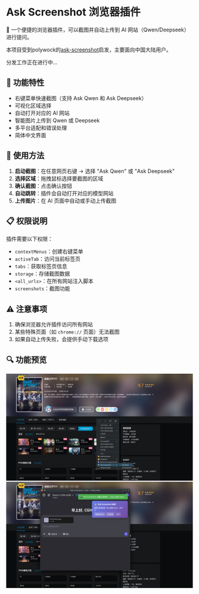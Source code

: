 # Ask Screenshot 浏览器插件

🤖 一个便捷的浏览器插件，可以截图并自动上传到 AI 网站（Qwen/Deepseek）进行提问。

本项目受到polywock的[ask-screenshot](https://github.com/polywock/ask-screenshot)启发，主要面向中国大陆用户。

分发工作正在进行中...

## 🚀 功能特性

- 右键菜单快速截图（支持 Ask Qwen 和 Ask Deepseek）
- 可视化区域选择
- 自动打开对应的 AI 网站
- 智能图片上传到 Qwen 或 Deepseek
- 多平台适配和错误处理
- 简体中文界面

## 🎯 使用方法

1. **启动截图**：在任意网页右键 → 选择 "Ask Qwen" 或 "Ask Deepseek"
2. **选择区域**：拖拽鼠标选择要截图的区域
3. **确认截图**：点击确认按钮
4. **自动跳转**：插件会自动打开对应的模型网站
5. **上传图片**：在 AI 页面中自动或手动上传截图

## 📋 权限说明

插件需要以下权限：

- `contextMenus`：创建右键菜单
- `activeTab`：访问当前标签页
- `tabs`：获取标签页信息
- `storage`：存储截图数据
- `<all_urls>`：在所有网站注入脚本
- `screenshots`：截图功能

## ⚠️ 注意事项

1. 确保浏览器允许插件访问所有网站
2. 某些特殊页面（如 `chrome://` 页面）无法截图
3. 如果自动上传失败，会提供手动下载选项

## 🔍 功能预览

![选项展示](demo/demo1.png)
![提问展示](demo/demo2.png)
